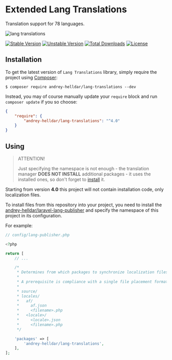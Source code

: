 # Extended Lang Translations

Translation support for 78 languages.

![lang translations](https://user-images.githubusercontent.com/10347617/40197728-f289d00c-5a1c-11e8-877a-7ac379ceb4a2.png)

[![Stable Version][badge_stable]][link_packagist]
[![Unstable Version][badge_unstable]][link_packagist]
[![Total Downloads][badge_downloads]][link_packagist]
[![License][badge_license]][link_license]


## Installation

To get the latest version of `Lang Translations` library, simply require the project using [Composer](https://getcomposer.org):

```
$ composer require andrey-helldar/lang-translations --dev
```

Instead, you may of course manually update your `require` block and run `composer update` if you so choose:

```json
{
    "require": {
        "andrey-helldar/lang-translations": "^4.0"
    }
}
```

## Using

> ATTENTION!
>
> Just specifying the namespace is not enough - the translation manager **DOES NOT INSTALL** additional packages - it uses the installed ones, so don't forget to [install](#installation) it.

Starting from version **4.0** this project will not contain installation code, only localization files.

To install files from this repository into your project, you need to install the [andrey-helldar/laravel-lang-publisher](https://github.com/andrey-helldar/laravel-lang-publisher)
and specify the namespace of this project in its configuration.

For example:

```php
// config/lang-publisher.php

<?php

return [
    // ...

    /*
     * Determines from which packages to synchronize localization files.
     *
     * A prerequisite is compliance with a single file placement format:
     *
     * source/
     * locales/
     *   af/
     *     af.json
     *     <filename>.php
     *   <locale>/
     *     <locale>.json
     *     <filename>.php
     */

    'packages' => [
        'andrey-helldar/lang-translations',
    ],
];
```

[badge_stable]:     https://img.shields.io/github/v/release/andrey-helldar/lang-translations?label=stable&style=flat-square

[badge_unstable]:   https://img.shields.io/badge/unstable-dev--main-orange?style=flat-square

[badge_downloads]:  https://img.shields.io/packagist/dt/andrey-helldar/lang-translations.svg?style=flat-square

[badge_license]:    https://img.shields.io/packagist/l/andrey-helldar/lang-translations.svg?style=flat-square

[link_packagist]:   https://packagist.org/packages/andrey-helldar/lang-translations

[link_license]:     LICENSE
